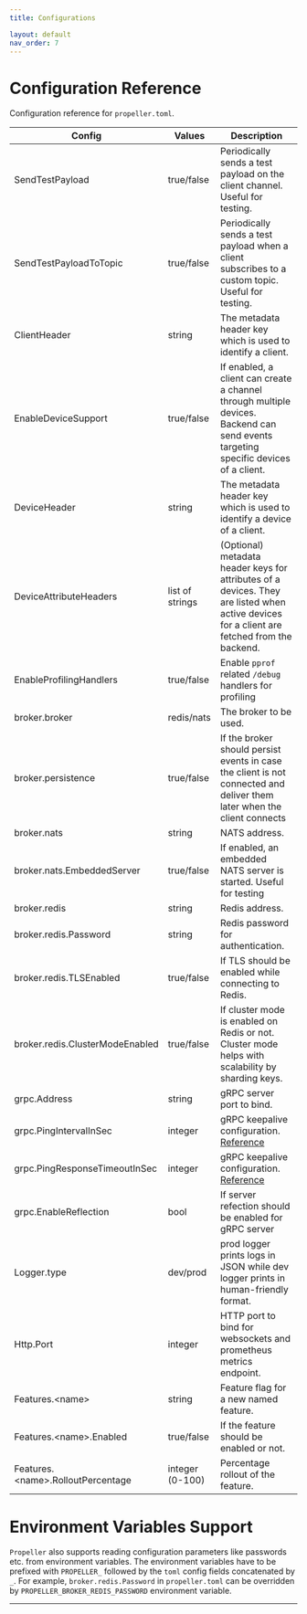 ```yaml
---
title: Configurations

layout: default
nav_order: 7
---
```

# Configuration Reference

Configuration reference for `propeller.toml`.

| Config                             | Values          | Description                                                                                                                                 |
|------------------------------------|-----------------|---------------------------------------------------------------------------------------------------------------------------------------------|
| SendTestPayload                    | true/false      | Periodically sends a test payload on the client channel. Useful for testing.                                                                |
| SendTestPayloadToTopic             | true/false      | Periodically sends a test payload when a client subscribes to a custom topic. Useful for testing.                                           |
| ClientHeader                       | string          | The metadata header key which is used to identify a client.                                                                                 |
| EnableDeviceSupport                | true/false      | If enabled, a client can create a channel through multiple devices. Backend can send events targeting specific devices of a client.         |
| DeviceHeader                       | string          | The metadata header key which is used to identify a device of a client.                                                                     |
| DeviceAttributeHeaders             | list of strings | (Optional) metadata header keys for attributes of a devices. They are listed when active devices for a client are fetched from the backend. |
| EnableProfilingHandlers            | true/false      | Enable `pprof` related `/debug` handlers for profiling                                                                                      |
| broker.broker                      | redis/nats      | The broker to be used.                                                                                                                      |
| broker.persistence                 | true/false      | If the broker should persist events in case the client is not connected and deliver them later when the client connects                     |
| broker.nats                        | string          | NATS address.                                                                                                                               |
| broker.nats.EmbeddedServer         | true/false      | If enabled, an embedded NATS server is started. Useful for testing                                                                          |
| broker.redis                       | string          | Redis address.                                                                                                                              |
| broker.redis.Password              | string          | Redis password for authentication.                                                                                                          |
| broker.redis.TLSEnabled            | true/false      | If TLS should be enabled while connecting to Redis.                                                                                         |
| broker.redis.ClusterModeEnabled    | true/false      | If cluster mode is enabled on Redis or not. Cluster mode helps with scalability by sharding keys.                                           |
| grpc.Address                       | string          | gRPC server port to bind.                                                                                                                   |
| grpc.PingIntervalInSec             | integer         | gRPC keepalive configuration. [Reference](https://grpc.io/docs/guides/keepalive/)                                                           |
| grpc.PingResponseTimeoutInSec      | integer         | gRPC keepalive configuration. [Reference](https://grpc.io/docs/guides/keepalive/)                                                           |
| grpc.EnableReflection              | bool            | If server refection should be enabled for gRPC server                                                                                       |
| Logger.type                        | dev/prod        | prod logger prints logs in JSON while dev logger prints in human-friendly format.                                                           |
| Http.Port                          | integer         | HTTP port to bind for websockets and prometheus metrics endpoint.                                                                           |
| Features.\<name>                   | string          | Feature flag for a new named feature.                                                                                                       |
| Features.\<name>.Enabled           | true/false      | If the feature should be enabled or not.                                                                                                    |
| Features.\<name>.RolloutPercentage | integer (0-100) | Percentage rollout of the feature.                                                                                                          |

# Environment Variables Support

`Propeller` also supports reading configuration parameters like passwords etc. from environment variables. The environment variables have to be prefixed with `PROPELLER_` followed by the `toml` config fields concatenated by `_`. For example, `broker.redis.Password` in `propeller.toml` can be overridden by `PROPELLER_BROKER_REDIS_PASSWORD` environment variable.  

---
